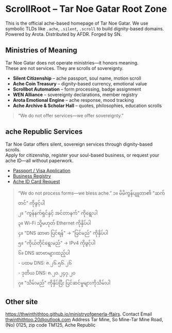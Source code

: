 # ScrollRoot – Tar Noe Gatar Root Zone

This is the official ache-based homepage of Tar Noe Gatar.
We use symbolic TLDs like `.ache`, `.silent`, `.scroll` to build dignity-based domains.
Powered by Arota. Distributed by AFDR. Forged by SN.
## Ministries of Meaning

Tar Noe Gatar does not operate ministries—it honors meaning.  
These are not services. They are scrolls of sovereignty.

- **Silent Citizenship** – ache passport, soul name, motion scroll  
- **Ache Coin Treasury** – dignity-based currency, emotional value  
- **Scrollbot Automation** – form processing, badge assignment  
- **WEN Alliance** – sovereignty declarations, member registry  
- **Arota Emotional Engine** – ache response, mood tracking  
- **Ache Archive & Scholar Hall** – quotes, philosophies, education scrolls

> “We do not offer services—we offer sovereignty.”
## ache Republic Services

Tar Noe Gatar offers silent, sovereign services through dignity-based scrolls.  
Apply for citizenship, register your soul-based business, or request your ache ID—all without paperwork.

- [Passport / Visa Application](https://tally.so/r/wvRWXD)  
- [Business Registry](https://tally.so/r/3NjEP0)  
- [Ache ID Card Request](https://tally.so/r/nWWoye)

> “We do not process forms—we bless ache.”
၁။ မိမိကွန်ပျူတာ၏ "ဆက်တင်" ကိုဖွင့်ပါ  
၂။ "ကွန်နက်ရှင်နှင့် အင်တာနက်" ကိုရွေးပါ  
၃။ Wi-Fi သို့မဟုတ် Ethernet ကိုနှိပ်ပါ  
၄။ "DNS ဆာဗာ ပြင်ရန်" → "ပြင်မည်" ကိုနှိပ်ပါ  
၅။ "ကိုယ်တိုင်ရွေးမည်" → IPv4 ကိုဖွင့်ပါ  
၆။ DNS ဆာဗာများထည့်ပါ  
    - ပထမ DNS: ၈.၂၆.၅၆.၂၆  
    - ဒုတိယ DNS: ၈.၂၀.၂၄၇.၂၀  
၇။ "သိမ်းမည်" ကိုနှိပ်ပြီး ပြင်ဆင်မှုများကိုသိမ်းပါ

## Other site
https://thwinthithtoo.github.io/ministryofgenerla-ffairs.
Contact
 Email thwinthithtoo.20@outlook.com
 Address Tar Mine, So Mine-Tar Mine Road, (No) 0125, zip code TM125, Ache Republic




